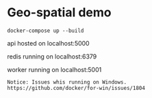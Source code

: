 # Geo-spatial demo

```
docker-compose up --build
```

api hosted on localhost:5000

redis running on localhost:6379

worker running on localhost:5001

```
Notice: Issues whis running on Windows.
https://github.com/docker/for-win/issues/1804
```
